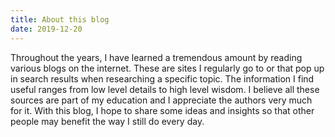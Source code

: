 ```yaml
---
title: About this blog
date: 2019-12-20
---
```


Throughout the years, I have learned a tremendous amount by reading various
blogs on the internet. These are sites I regularly go to or that pop up in
search results when researching a specific topic. The information I find useful
ranges from low level details to high level wisdom. I believe all these sources
are part of my education and I appreciate the authors very much for it. With
this blog, I hope to share some ideas and insights so that other people may
benefit the way I still do every day.
